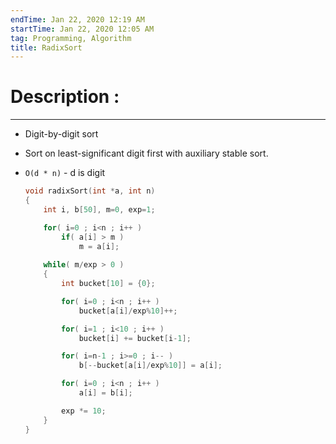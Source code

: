 ```yaml
---
endTime: Jan 22, 2020 12:19 AM
startTime: Jan 22, 2020 12:05 AM
tag: Programming, Algorithm
title: RadixSort
---
```


# Description :

---

- Digit-by-digit sort
- Sort on least-significant digit first with auxiliary stable sort.
- `O(d * n)` - d is digit

    ```cpp
    void radixSort(int *a, int n)
    {
        int i, b[50], m=0, exp=1;
    
        for( i=0 ; i<n ; i++ )
            if( a[i] > m )
                m = a[i];
        
        while( m/exp > 0 )
        {
            int bucket[10] = {0};
    
            for( i=0 ; i<n ; i++ )
                bucket[a[i]/exp%10]++;
    
            for( i=1 ; i<10 ; i++ )
                bucket[i] += bucket[i-1];
    
            for( i=n-1 ; i>=0 ; i-- )
                b[--bucket[a[i]/exp%10]] = a[i];
    
            for( i=0 ; i<n ; i++ )
                a[i] = b[i];
    
            exp *= 10;
        }
    }
    ```